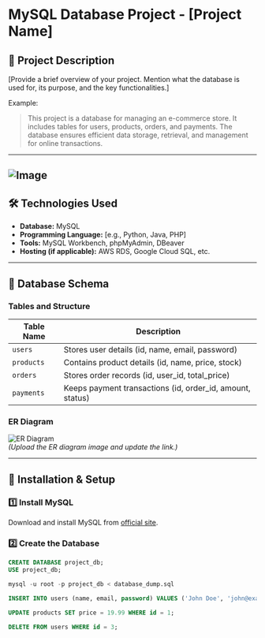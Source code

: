 # MySQL Database Project - [Project Name]

## 📌 Project Description
[Provide a brief overview of your project. Mention what the database is used for, its purpose, and the key functionalities.]

Example:  
> This project is a database for managing an e-commerce store. It includes tables for users, products, orders, and payments. The database ensures efficient data storage, retrieval, and management for online transactions.

---
## ![Image](https://github.com/user-attachments/assets/303929ff-f2cd-4e66-93c2-3773eceaf409)

## 🛠️ Technologies Used
- **Database:** MySQL  
- **Programming Language:** [e.g., Python, Java, PHP]  
- **Tools:** MySQL Workbench, phpMyAdmin, DBeaver  
- **Hosting (if applicable):** AWS RDS, Google Cloud SQL, etc.

---

## 📂 Database Schema
### Tables and Structure
| Table Name  | Description |
|------------ |------------|
| `users`     | Stores user details (id, name, email, password) |
| `products`  | Contains product details (id, name, price, stock) |
| `orders`    | Stores order records (id, user_id, total_price) |
| `payments`  | Keeps payment transactions (id, order_id, amount, status) |

### ER Diagram
![ER Diagram](link-to-your-image.png)  
*(Upload the ER diagram image and update the link.)*

---

## 📝 Installation & Setup
### 1️⃣ Install MySQL
Download and install MySQL from [official site](https://dev.mysql.com/downloads/).

### 2️⃣ Create the Database
```sql
CREATE DATABASE project_db;
USE project_db;

mysql -u root -p project_db < database_dump.sql

INSERT INTO users (name, email, password) VALUES ('John Doe', 'john@example.com', 'securepassword');

UPDATE products SET price = 19.99 WHERE id = 1;

DELETE FROM users WHERE id = 3;
